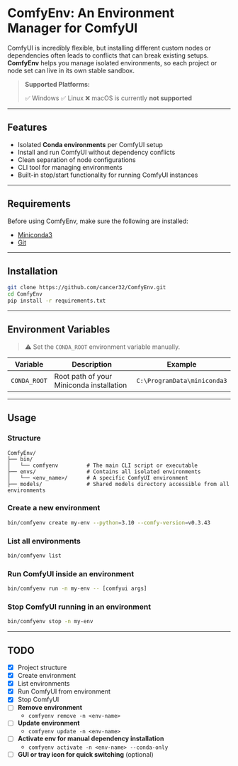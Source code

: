 # ComfyEnv: An Environment Manager for ComfyUI

ComfyUI is incredibly flexible, but installing different custom nodes or dependencies often leads to conflicts that can break existing setups. **ComfyEnv** helps you manage isolated environments, so each project or node set can live in its own stable sandbox.

> **Supported Platforms:**
>
> ✅ Windows
> ✅ Linux
> ❌ macOS is currently **not supported**

---

## Features

- Isolated **Conda environments** per ComfyUI setup
- Install and run ComfyUI without dependency conflicts
- Clean separation of node configurations
- CLI tool for managing environments
- Built-in stop/start functionality for running ComfyUI instances

---

## Requirements

Before using ComfyEnv, make sure the following are installed:

- [Miniconda3](https://docs.conda.io/en/latest/miniconda.html)
- [Git](https://git-scm.com/)

---

## Installation

```bash
git clone https://github.com/cancer32/ComfyEnv.git
cd ComfyEnv
pip install -r requirements.txt
```

---

## Environment Variables
> ⚠️ Set the `CONDA_ROOT` environment variable manually.

| Variable     | Description                              | Example                     |
| ------------ | ---------------------------------------- | --------------------------- |
| `CONDA_ROOT` | Root path of your Miniconda installation | `C:\ProgramData\miniconda3` |

---

## Usage

### Structure
```
ComfyEnv/
├── bin/
│   └── comfyenv         # The main CLI script or executable
├── envs/                # Contains all isolated environments
│   └── <env_name>/      # A specific ComfyUI environment
├── models/              # Shared models directory accessible from all environments
```

### Create a new environment

```bash
bin/comfyenv create my-env --python=3.10 --comfy-version=v0.3.43
```

### List all environments

```bash
bin/comfyenv list
```

### Run ComfyUI inside an environment

```bash
bin/comfyenv run -n my-env -- [comfyui args]
```

### Stop ComfyUI running in an environment

```bash
bin/comfyenv stop -n my-env
```

---

## TODO

- [x] Project structure
- [x] Create environment
- [x] List environments
- [x] Run ComfyUI from environment
- [x] Stop ComfyUI
- [ ] **Remove environment**
  - `comfyenv remove -n <env-name>`
- [ ] **Update environment**
  - `comfyenv update -n <env-name>`
- [ ] **Activate env for manual dependency installation**
  - `comfyenv activate -n <env-name> --conda-only`
- [ ] **GUI or tray icon for quick switching** (optional)
